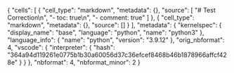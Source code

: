 {
 "cells": [
  {
   "cell_type": "markdown",
   "metadata": {},
   "source": [
    "# Test Correction\n",
    "- toc: true\n",
    "- comment: true"
   ]
  },
  {
   "cell_type": "markdown",
   "metadata": {},
   "source": []
  }
 ],
 "metadata": {
  "kernelspec": {
   "display_name": "base",
   "language": "python",
   "name": "python3"
  },
  "language_info": {
   "name": "python",
   "version": "3.9.12"
  },
  "orig_nbformat": 4,
  "vscode": {
   "interpreter": {
    "hash": "364a94d119261e0775b1b30a60056d37c36efcef8468b46b1878966affcf428e"
   }
  }
 },
 "nbformat": 4,
 "nbformat_minor": 2
}
